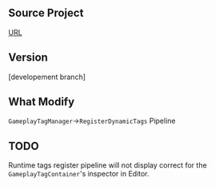 ## Source Project
[URL](https://github.com/BandoWare/GameplayTags)

## Version
[developement branch]

## What Modify
`GameplayTagManager`->`RegisterDynamicTags` Pipeline

## TODO
Runtime tags register pipeline will not display correct for the `GameplayTagContainer`'s inspector in Editor.